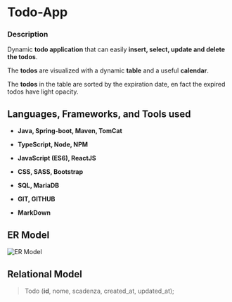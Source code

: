 # Todo-App

  

### Description

  

Dynamic **todo application** that can easily **insert, select, update and delete the todos**.

The **todos** are visualized with a dynamic **table** and a useful **calendar**.

The **todos** in the table are sorted by the expiration date, en fact the expired todos have light opacity.

  

## Languages, Frameworks, and Tools used

  

-  **Java, Spring-boot, Maven, TomCat**

-  **TypeScript, Node, NPM**

-  **JavaScript (ES6), ReactJS**

-  **CSS, SASS, Bootstrap**

-  **SQL, MariaDB**

-  **GIT, GITHUB**

-  **MarkDown**

  

## ER Model

  

![ ER Model](http://matteolambertucci.altervista.org/img/todo_app_ER.jpg  "Title")

  
  

## Relational Model

> Todo (**id**, nome, scadenza, created_at, updated_at);

  

